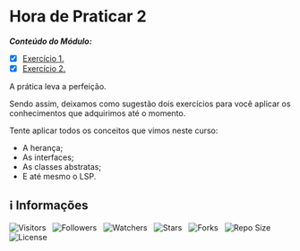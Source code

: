 <!-- Título -->
# Hora de Praticar 2

***Conteúdo do Módulo:***

* [x] [Exercício 1.](https://github.com/Devsgeeknerd/cla-exe-1-hor-pra-2-log-ori-obj-com-bas)
* [x] [Exercício 2.](https://github.com/Devsgeeknerd/cla-exe-2-hor-pra-2-log-ori-obj-com-bas)

A prática leva a perfeição.

Sendo assim, deixamos como sugestão dois exercícios para você aplicar os conhecimentos que adquirimos até o momento.

Tente aplicar todos os conceitos que vimos neste curso:

* A herança;
* As interfaces;
* As classes abstratas;
* E até mesmo o LSP.

<!-- Informações -->
## &#8505; Informações

![Visitors](https://api.visitorbadge.io/api/visitors?path=Devsgeeknerd%2Fmod-hor-pra-2-log-ori-obj-com-bas&label=Visitantes&labelColor=%23700070&labelStyle=none&countColor=%23000fff&style=plastic&color=%23ffffff "Total de Visitantes")
&nbsp;
![Followers](https://img.shields.io/github/followers/Devsgeeknerd?style=p&label=Seguidores&labelColor=800080&color=000fff "Total de Seguidores")
&nbsp;
![Watchers](https://img.shields.io/github/watchers/Devsgeeknerd/mod-hor-pra-2-log-ori-obj-com-bas?style=p&label=Observadores&labelColor=800080&color=000fff "Total de Observadores")
&nbsp;
![Stars](https://img.shields.io/github/stars/Devsgeeknerd/mod-hor-pra-2-log-ori-obj-com-bas?style=p&label=Estrelas&labelColor=800080&color=000fff "Total de Estrelas")
&nbsp;
![Forks](https://img.shields.io/github/forks/Devsgeeknerd/mod-hor-pra-2-log-ori-obj-com-bas?style=p&label=Bifurcações&labelColor=800080&color=000fff "Total de Bifurcações")
&nbsp;
![Repo Size](https://img.shields.io/github/repo-size/Devsgeeknerd/mod-hor-pra-2-log-ori-obj-com-bas?style=p&label=Tamanho&labelColor=800080&color=000fff "Tamanho do Repositório")
&nbsp;
![License](https://img.shields.io/github/license/Devsgeeknerd/mod-hor-pra-2-log-ori-obj-com-bas?style=p&label=Licença&labelColor=800080&color=000fff "Licença do Repositório")
